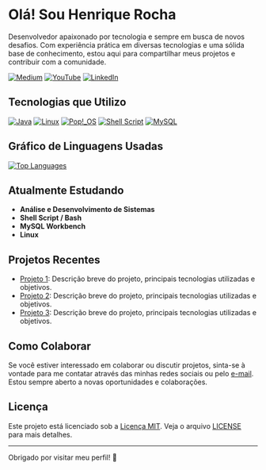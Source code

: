 # Olá! Sou Henrique Rocha

Desenvolvedor apaixonado por tecnologia e sempre em busca de novos desafios. Com experiência prática em diversas tecnologias e uma sólida base de conhecimento, estou aqui para compartilhar meus projetos e contribuir com a comunidade.

[![Medium](https://img.shields.io/badge/Medium-12100E?style=for-the-badge&logo=medium&logoColor=white)](https://medium.com/@Henrique.R.pereira) 
[![YouTube](https://img.shields.io/badge/YouTube-FF0000?style=for-the-badge&logo=youtube&logoColor=white)](https://www.youtube.com/@ShakaLinux)
[![LinkedIn](https://img.shields.io/badge/LinkedIn-0077B5?style=for-the-badge&logo=linkedin&logoColor=white)](https://www.linkedin.com/in/henrique-rocha-340708269/)

## Tecnologias que Utilizo

[![Java](https://img.shields.io/badge/Java-007396?style=for-the-badge&logo=java&logoColor=white)](https://www.java.com/)
[![Linux](https://img.shields.io/badge/Linux-FCC624?style=for-the-badge&logo=linux&logoColor=black)](https://www.linux.org/)
[![Pop!_OS](https://img.shields.io/badge/Pop!_OS-48B9C7?style=for-the-badge&logo=Pop!_OS&logoColor=white)](https://pop.system76.com/)
[![Shell Script](https://img.shields.io/badge/Shell_Script-121011?style=for-the-badge&logo=gnu-bash&logoColor=white)](https://www.gnu.org/software/bash/)
[![MySQL](https://img.shields.io/badge/MySQL-00000F?style=for-the-badge&logo=mysql&logoColor=white)](https://www.mysql.com/)

## Gráfico de Linguagens Usadas

<a href="https://github.com/anuraghazra/github-readme-stats">
  <img src="https://github-readme-stats.vercel.app/api/top-langs/?username=seu-username&layout=compact&theme=dark" alt="Top Languages">
</a>

## Atualmente Estudando

- **Análise e Desenvolvimento de Sistemas**
- **Shell Script / Bash**
- **MySQL Workbench**
- **Linux**

## Projetos Recentes

- [Projeto 1](link-do-projeto-1): Descrição breve do projeto, principais tecnologias utilizadas e objetivos.
- [Projeto 2](link-do-projeto-2): Descrição breve do projeto, principais tecnologias utilizadas e objetivos.
- [Projeto 3](link-do-projeto-3): Descrição breve do projeto, principais tecnologias utilizadas e objetivos.

## Como Colaborar

Se você estiver interessado em colaborar ou discutir projetos, sinta-se à vontade para me contatar através das minhas redes sociais ou pelo [e-mail](mailto:seu-email@example.com). Estou sempre aberto a novas oportunidades e colaborações.

## Licença

Este projeto está licenciado sob a [Licença MIT](link-para-licenca). Veja o arquivo [LICENSE](link-para-arquivo-license) para mais detalhes.

---

Obrigado por visitar meu perfil! 🚀
